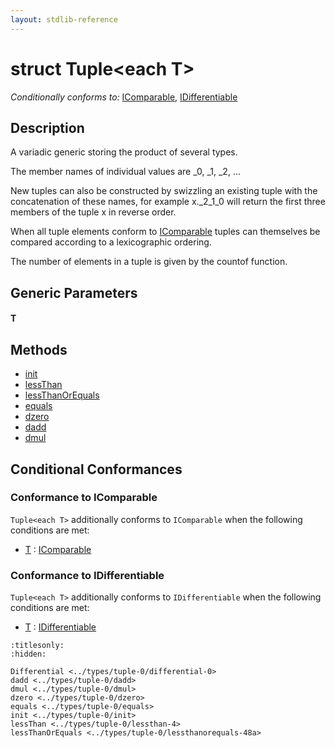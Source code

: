 ```yaml
---
layout: stdlib-reference
---
```


# struct Tuple\<each T\>

*Conditionally conforms to:* [IComparable](../../interfaces/icomparable-01/index.md), [IDifferentiable](../../interfaces/idifferentiable-01/index.md)

## Description

A variadic generic storing the product of several types.

The member names of individual values are <span class='code'>_0</span>, <span class='code'>_1</span>, <span class='code'>_2</span>, ...

New tuples can also be constructed by swizzling an existing tuple with the
concatenation of these names, for example <span class='code'>x._2_1_0</span> will return the first
three members of the tuple <span class='code'>x</span> in reverse order.

When all tuple elements conform to <span class='code'><a href="../../interfaces/icomparable-01/index.md" class="code_type">IComparable</a></span> tuples can themselves be
compared according to a lexicographic ordering.

The number of elements in a tuple is given by the <span class='code'>countof</span> function.


## Generic Parameters

####  <a id="typeparam-T"></a>T

## Methods

* [init](init.md)
* [lessThan](lessthan-4.md)
* [lessThanOrEquals](lessthanorequals-48a.md)
* [equals](equals.md)
* [dzero](dzero.md)
* [dadd](dadd.md)
* [dmul](dmul.md)

## Conditional Conformances

### Conformance to IComparable
`Tuple<each T>` additionally conforms to `IComparable` when the following conditions are met:

  * [T](index.md#typeparam-T) : [IComparable](../../interfaces/icomparable-01/index.md)
### Conformance to IDifferentiable
`Tuple<each T>` additionally conforms to `IDifferentiable` when the following conditions are met:

  * [T](index.md#typeparam-T) : [IDifferentiable](../../interfaces/idifferentiable-01/index.md)

```{toctree}
:titlesonly:
:hidden:

Differential <../types/tuple-0/differential-0>
dadd <../types/tuple-0/dadd>
dmul <../types/tuple-0/dmul>
dzero <../types/tuple-0/dzero>
equals <../types/tuple-0/equals>
init <../types/tuple-0/init>
lessThan <../types/tuple-0/lessthan-4>
lessThanOrEquals <../types/tuple-0/lessthanorequals-48a>
```

<script>
// Fix .md links to .html when on ReadTheDocs
if (window.location.hostname.includes('readthedocs') || 
    window.location.hostname.includes('rtfd.io')) {
  document.addEventListener('DOMContentLoaded', function() {
    const links = document.querySelectorAll('a');
    links.forEach(link => {
      const href = link.getAttribute('href');
      if (href && href.includes('.md')) {
        // This regex will handle .md links with or without fragment identifiers or query parameters
        link.href = link.href.replace(/(.+)\.md(#[^?]*)?(\?.*)?$/, '$1.html$2$3');
      }
    });
  });
}
</script>
